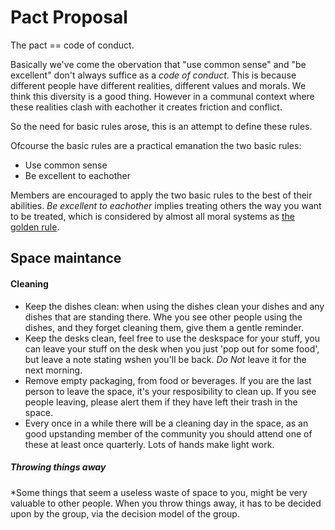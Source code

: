 # Pact Proposal

The pact == code of conduct. 

Basically we've come the obervation that "use common sense" and "be excellent" don't always suffice as a *code of conduct*. This is because different people have different realities, different values and morals. We think this diversity is a good thing. However in a communal context where these realities clash with eachother it creates friction and conflict. 

So the need for basic rules arose, this is an attempt to define these rules.

Ofcourse the basic rules are a practical emanation the two basic rules: 
* Use common sense
* Be excellent to eachother

Members are encouraged to apply the two basic rules to the best of their abilities. *Be excellent to eachother* implies treating others the way you want to be treated, which is considered by almost all moral systems as [the golden rule](http://en.wikipedia.org/wiki/Golden_Rule).

## Space maintance

#### Cleaning
* Keep the dishes clean: when using the dishes clean your dishes and any dishes that are standing there. Whe you see other people using the dishes, and they forget cleaning them, give them a gentle reminder. 
* Keep the desks clean, feel free to use the deskspace for your stuff, you can leave your stuff on the desk when you just 'pop out for some food', but leave a note stating wshen you'll be back. _Do Not_ leave it for the next morning. 
* Remove empty packaging, from food or beverages. If you are the last person to leave the space, it's your resposibility to clean up. If you see people leaving, please alert them if they have left their trash in the space.
* Every once in a while there will be a cleaning day in the space, as an good upstanding member of the community you should attend one of these at least once quarterly. Lots of hands make light work.

##### Throwing things away
*Some things that seem a useless waste of space to you, might be very valuable to other people. When you throw things away, it has to be decided upon by the group, via the decision model of the group.
